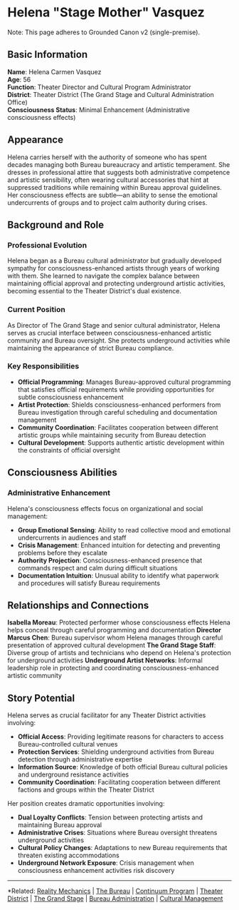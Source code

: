 # Helena "Stage Mother" Vasquez

Note: This page adheres to Grounded Canon v2 (single-premise).
## Basic Information

**Name**: Helena Carmen Vasquez  
**Age**: 56  
**Function**: Theater Director and Cultural Program Administrator  
**District**: Theater District (The Grand Stage and Cultural Administration Office)  
**Consciousness Status**: Minimal Enhancement (Administrative consciousness effects)  

## Appearance

Helena carries herself with the authority of someone who has spent decades managing both Bureau bureaucracy and artistic temperament. She dresses in professional attire that suggests both administrative competence and artistic sensibility, often wearing cultural accessories that hint at suppressed traditions while remaining within Bureau approval guidelines. Her consciousness effects are subtle—an ability to sense the emotional undercurrents of groups and to project calm authority during crises.

## Background and Role

### Professional Evolution
Helena began as a Bureau cultural administrator but gradually developed sympathy for consciousness-enhanced artists through years of working with them. She learned to navigate the complex balance between maintaining official approval and protecting underground artistic activities, becoming essential to the Theater District's dual existence.

### Current Position
As Director of The Grand Stage and senior cultural administrator, Helena serves as crucial interface between consciousness-enhanced artistic community and Bureau oversight. She protects underground activities while maintaining the appearance of strict Bureau compliance.

### Key Responsibilities
- **Official Programming**: Manages Bureau-approved cultural programming that satisfies official requirements while providing opportunities for subtle consciousness enhancement
- **Artist Protection**: Shields consciousness-enhanced performers from Bureau investigation through careful scheduling and documentation management
- **Community Coordination**: Facilitates cooperation between different artistic groups while maintaining security from Bureau detection
- **Cultural Development**: Supports authentic artistic development within the constraints of official oversight

## Consciousness Abilities

### Administrative Enhancement
Helena's consciousness effects focus on organizational and social management:
- **Group Emotional Sensing**: Ability to read collective mood and emotional undercurrents in audiences and staff
- **Crisis Management**: Enhanced intuition for detecting and preventing problems before they escalate
- **Authority Projection**: Consciousness-enhanced presence that commands respect and calm during difficult situations
- **Documentation Intuition**: Unusual ability to identify what paperwork and procedures will satisfy Bureau requirements

## Relationships and Connections

**Isabella Moreau**: Protected performer whose consciousness effects Helena helps conceal through careful programming and documentation
**Director Marcus Chen**: Bureau supervisor whom Helena manages through careful presentation of approved cultural development
**The Grand Stage Staff**: Diverse group of artists and technicians who depend on Helena's protection for underground activities
**Underground Artist Networks**: Informal leadership role in protecting and coordinating consciousness-enhanced artistic community

## Story Potential

Helena serves as crucial facilitator for any Theater District activities involving:
- **Official Access**: Providing legitimate reasons for characters to access Bureau-controlled cultural venues
- **Protection Services**: Shielding underground activities from Bureau detection through administrative expertise
- **Information Source**: Knowledge of both official Bureau cultural policies and underground resistance activities
- **Community Coordination**: Facilitating cooperation between different factions and groups within the Theater District

Her position creates dramatic opportunities involving:
- **Dual Loyalty Conflicts**: Tension between protecting artists and maintaining Bureau approval
- **Administrative Crises**: Situations where Bureau oversight threatens underground activities
- **Cultural Policy Changes**: Adaptations to new Bureau requirements that threaten existing accommodations
- **Underground Network Exposure**: Crisis management when consciousness enhancement activities risk discovery

---

*Related: [Reality Mechanics](../../reality_mechanics/README.md) | [The Bureau](../../factions/the_bureau.md) | [Continuum Program](../../entities/continuum.md) | [Theater District](../../locations/districts/theater_district.md) | [The Grand Stage](../../locations/establishments/theater_district/the_grand_stage.md) | [Bureau Administration](../../factions/the_bureau.md) | [Cultural Management](../../concepts/cultural_management.md)
